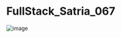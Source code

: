 # FullStack_Satria_067

![image](https://github.com/user-attachments/assets/35e4a055-4e27-40f5-a931-7c0f24180981)
